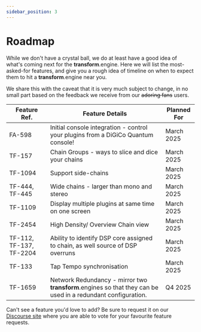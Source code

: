```yaml
---
sidebar_position: 3
---
```


# Roadmap

While we don't have a crystal ball, we do at least have a good idea of what's coming next for the **transform**.engine. Here we will list the most-asked-for features, and give you a rough idea of timeline on when to expect them to hit a **transform**.engine near you.

We share this with the caveat that it is very much subject to change, in no small part based on the
feedback we receive from our ~~adoring fans~~ users.

| Feature Ref. | Feature Details                                                                                                                           | Planned For   |
| ------------ | ----------------------------------------------------------------------------------------------------------------------------------------- | ------------- |
| FA-598       | Initial console integration - control your plugins from a DiGiCo Quantum console! | March 2025 |
| TF-157       | Chain Groups - ways to slice and dice your chains | March 2025 |
| TF-1094      | Support side-chains | March 2025 |
| TF-444, TF-445  | Wide chains - larger than mono and stereo | March 2025 |
| TF-1109     | Display multiple plugins at same time on one screen | March 2025 |
| TF-2454     | High Density/ Overview Chain view | March 2025 |
| TF-112, TF-137, TF-2204 | Ability to identify DSP core assigned to chain, as well source of DSP overruns | March 2025 |
| TF-133      | Tap Tempo synchronisation | March 2025 |
| TF-1659      | Network Redundancy - mirror two **transform**.engines so that they can be used in a redundant configuration.                              | Q4 2025          |

Can't see a feature you'd love to add? Be sure to request it on our [Discourse
site](https://discourse.fourieraudio.com) where you are able to vote for your favourite feature
requests.
